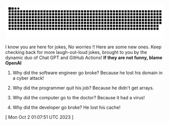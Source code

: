 <picture>
  <source media="(prefers-color-scheme: dark)" srcset="https://raw.githubusercontent.com/platane/platane/output/github-contribution-grid-snake-dark.svg">
  <source media="(prefers-color-scheme: light)" srcset="https://raw.githubusercontent.com/platane/platane/output/github-contribution-grid-snake.svg">
  <img alt="github contribution grid snake animation" src="https://raw.githubusercontent.com/platane/platane/output/github-contribution-grid-snake.svg">
</picture>


I know you are here for jokes, No worries !!
Here are some new ones. Keep checking back for more laugh-out-loud jokes, brought to you by the dynamic duo of Chat GPT and GitHub Actions! __If they are not funny, blame OpenAI__
 
1. Why did the software engineer go broke?
   Because he lost his domain in a cyber attack!

2. Why did the programmer quit his job?
   Because he didn't get arrays.

3. Why did the computer go to the doctor?
   Because it had a virus!

4. Why did the developer go broke?
   He lost his cache!
 
[ 
Mon Oct  2 01:07:51 UTC 2023
 ]
